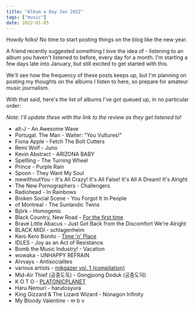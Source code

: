 ```yaml
---
title: "Album a Day Jan 2022"
tags: ["music"]
date: 2022-01-05
---
```


Howdy folks! No time to start posting things on the blog like the new year.

A friend recently suggested something I love the idea of - listening to an
album you haven't listened to before, every day for a month. I'm starting a
few days late into January, but still excited to get started with this.

We'll see how the frequency of these posts keeps up, but I'm planning on
posting my thoughts on the albums I listen to here, so prepare for amateur
music journalism.

With that said, here's the list of albums I've got queued up, in no particular order:

_Note: I'll update these with the link to the review as they get listened to!_

- alt-J - An Awesome Wave
- Portugal. The Man - Waiter: "You Vultures!"
- Fiona Apple - Fetch The Bolt Cutters
- Remi Wolf - Juno
- Kevin Abstract - ARIZONA BABY
- Spellling - The Turning Wheel
- Prince - Purple Rain
- Spoon - They Want My Soul
- mewithoutYou - It's All Crazy! It's All False! It's All A Dream! It's Alright
- The New Pornographers - Challengers
- Radiohead - In Rainbows
- Broken Social Scene - You Forgot It In People
- of Montreal - The Sunlandic Twins
- Björk - Homogenic
- Black Country, New Road - [For the first time](/posts/bcnr-for-the-first-time-review)
- Brave Little Abacus - Just Got Back from the Discomfort We're Alright
- BLACK MIDI - schlagenheim
- Kero Kero Bonito - [Time 'n' Place](/posts/kkb-time-n-place-review)
- IDLES - Joy as an Act of Resistance.
- Bomb the Music Industry! - Vacation
- wowaka - UNHAPPY REFRAIN
- Alvvays - Antisocialites
- various artists - [mikgazer vol. 1 (compilation)](/posts/mikgazer-vol-1-review)
- Mid-Air Thief (공중도둑) - Gongjoong Doduk (공중도덕)
- K O T O - [PLATONICPLANET](/posts/koto-platonicplanet-review)
- Haru Nemuri - harutosyura
- King Gizzard & The Lizard Wizard - Nonagon Infinity
- My Bloody Valentine - m b v

